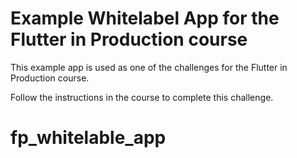 # Example Whitelabel App for the Flutter in Production course

This example app is used as one of the challenges for the Flutter in Production course.

Follow the instructions in the course to complete this challenge.
# fp_whitelable_app
